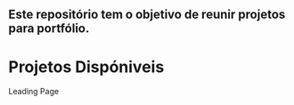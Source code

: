 ## Este repositório tem o objetivo de reunir projetos para portfólio.

<h1>Projetos Dispóniveis</h1>

<div style="display: inline_block">
<p>Leading Page</p>
</div>
